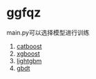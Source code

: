 # ggfqz

main.py可以选择模型进行训练
1. [catboost](https://github.com/zhangyiru/ggfqz/blob/master/catboost_base.py)
2. [xgboost](https://github.com/zhangyiru/ggfqz/blob/master/model_code/XGBoost)
3. [lightgbm](https://github.com/zhangyiru/ggfqz/blob/master/model_code/LightGbm.py)
4. [gbdt](https://github.com/zhangyiru/ggfqz/blob/master/model_code/GBDT.py)


